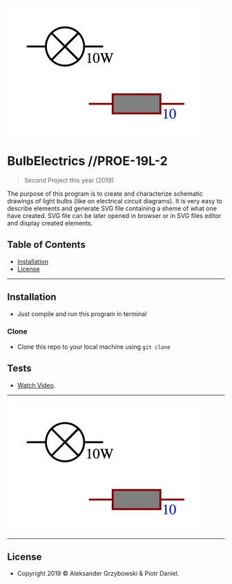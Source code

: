 

<img src="https://raw.githubusercontent.com/AleXand3rG/BulbElectrics/master/resources/project_pic.jpg?token=ALSJRSXCGIS3WUPXOK2PSVC6NA2QE">

# BulbElectrics //PROE-19L-2

> Second Project this year (2019)

The purpose of this program is to create and characterize schematic drawings of light bulbs (like on electrical circuit diagrams).
It is very easy to describe elements and generate SVG file containing a sheme of what one have created.
SVG file can be later opened in browser or in SVG files editor and display created elements.

## Table of Contents

- [Installation](#installation)
- [License](#license)

---

## Installation

- Just compile and run this program in terminal

### Clone

- Clone this repo to your local machine using `git clone`

## Tests

- <a href="https://youtu.be/kqr-6qE_7JU">Watch Video</a>.

---

[![Watch the video](https://raw.githubusercontent.com/AleXand3rG/BulbElectrics/master/resources/project_pic.jpg?token=ALSJRSXCGIS3WUPXOK2PSVC6NA2QE)](https://youtu.be/kqr-6qE_7JU)

---

## License

- Copyright 2019 © Aleksander Grzybowski & Piotr Daniel</a>.
